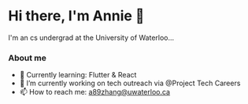 # Hi there, I'm Annie 👋
I'm an cs undergrad at the University of Waterloo...
### About me
- 🌱 Currently learning: Flutter & React
- 🔭 I’m currently working on tech outreach via @Project Tech Careers
- 📫 How to reach me: a89zhang@uwaterloo.ca
